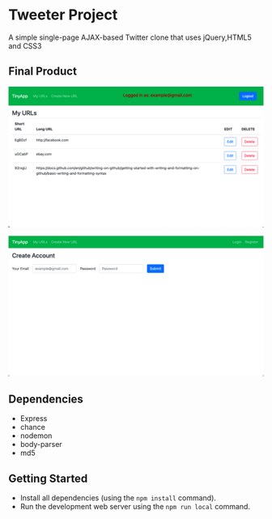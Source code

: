 # Tweeter Project

A simple single-page AJAX-based Twitter clone that uses jQuery,HTML5 and CSS3

## Final Product

!["Screenshot of URLs page"](https://github.com/hyperamir/tinyapp/blob/master/docs/Screen%20Shot%202021-12-09%20at%205.10.54%20PM.png?raw=true)

!["Screenshot of register page"](https://github.com/hyperamir/tinyapp/blob/master/docs/Screen%20Shot%202021-12-09%20at%205.11.45%20PM.png?raw=true)

## Dependencies

- Express
- chance
- nodemon
- body-parser 
- md5


## Getting Started

- Install all dependencies (using the `npm install` command).
- Run the development web server using the `npm run local` command.